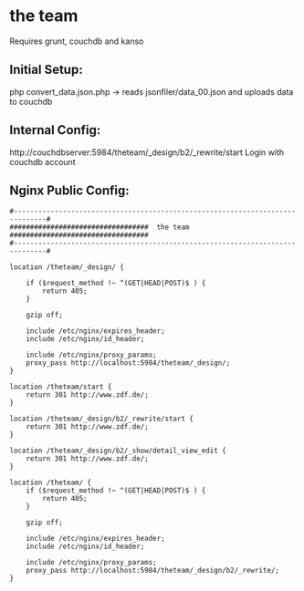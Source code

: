 the team
========


Requires grunt, couchdb and kanso



Initial Setup:
--------------
  php convert_data.json.php -> reads jsonfiler/data_00.json and uploads data to couchdb



Internal Config:
----------------
  http://couchdbserver:5984/theteam/_design/b2/_rewrite/start
  Login with couchdb account


Nginx Public Config:
--------------------
    #------------------------------------------------------------------------------#
    ##################################  the team  ##################################
    #------------------------------------------------------------------------------#

    location /theteam/_design/ {

        if ($request_method !~ ^(GET|HEAD|POST)$ ) {
            return 405;
        }

        gzip off;
        
        include /etc/nginx/expires_header;
        include /etc/nginx/id_header;

        include /etc/nginx/proxy_params;
        proxy_pass http://localhost:5984/theteam/_design/;
    }

    location /theteam/start {
        return 301 http://www.zdf.de/;
    }

    location /theteam/_design/b2/_rewrite/start {
        return 301 http://www.zdf.de/;
    }

    location /theteam/_design/b2/_show/detail_view_edit {
        return 301 http://www.zdf.de/;
    }

    location /theteam/ {
        if ($request_method !~ ^(GET|HEAD|POST)$ ) {
            return 405;
        }

        gzip off;

        include /etc/nginx/expires_header;
        include /etc/nginx/id_header;

        include /etc/nginx/proxy_params;
        proxy_pass http://localhost:5984/theteam/_design/b2/_rewrite/;
    }